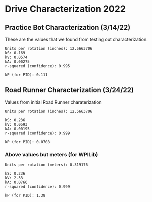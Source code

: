 # Drive Characterization 2022

## Practice Bot Characterization (3/14/22)
These are the values that we found from testing out characterization.

```Motion Threshold: 0.01
Units per rotation (inches): 12.5663706
kS: 0.169
kV: 0.0574
kA: 0.00275
r-squared (confidence): 0.995

kP (for PID): 0.111
```

## Road Runner Characterization (3/24/22)
Values from initial Road Runner charaterization

```Motion Threshold: 0.01
Units per rotation (inches): 12.5663706

kS: 0.236
kV: 0.0593
kA: 0.00195
r-squared (confidence): 0.999

kP (for PID): 0.0708
```

### Above values but meters (for WPILib)

```Motion Threshold: 0.01
Units per rotation (meters): 0.319176

kS: 0.236
kV: 2.33
kA: 0.0766
r-squared (confidence): 0.999

kP (for PID): 1.38
```